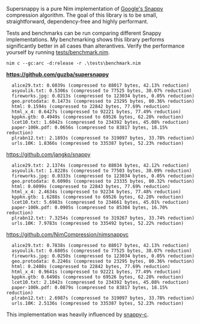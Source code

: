 Supersnappy is a pure Nim implementation of [Google's Snappy](https://github.com/google/snappy) compression algorithm. The goal of this library is to be small, straightforward, dependency-free and highly performant.

Tests and benchmarks can be run comparing different Snappy implementations. My benchmarking shows this library performs significantly better in all cases than alterantives. Verify the performance yourself by running [tests/benchmark.nim](https://github.com/guzba/supersnappy/blob/master/tests/benchmark.nim).

`nim c --gc:arc -d:release -r .\tests\benchmark.nim `

**https://github.com/guzba/supersnappy**
```
  alice29.txt: 0.6039s (compressed to 88017 bytes, 42.13% reduction)
  asyoulik.txt: 0.5306s (compressed to 77525 bytes, 38.07% reduction)
  fireworks.jpg: 0.0213s (compressed to 123034 bytes, 0.05% reduction)
  geo.protodata: 0.1473s (compressed to 23295 bytes, 80.36% reduction)
  html: 0.1594s (compressed to 22842 bytes, 77.69% reduction)
  html_x_4: 0.6427s (compressed to 92221 bytes, 77.49% reduction)
  kppkn.gtb: 0.4949s (compressed to 69526 bytes, 62.28% reduction)
  lcet10.txt: 1.6042s (compressed to 234392 bytes, 45.08% reduction)
  paper-100k.pdf: 0.0656s (compressed to 83817 bytes, 18.15% reduction)
  plrabn12.txt: 2.1893s (compressed to 319097 bytes, 33.78% reduction)
  urls.10K: 1.8366s (compressed to 335387 bytes, 52.23% reduction)
```
https://github.com/jangko/snappy
```
  alice29.txt: 2.1374s (compressed to 88034 bytes, 42.12% reduction)
  asyoulik.txt: 1.8228s (compressed to 77503 bytes, 38.09% reduction)
  fireworks.jpg: 0.0333s (compressed to 123034 bytes, 0.05% reduction)
  geo.protodata: 0.6090s (compressed to 23335 bytes, 80.32% reduction)
  html: 0.6099s (compressed to 22843 bytes, 77.69% reduction)
  html_x_4: 2.4634s (compressed to 92234 bytes, 77.48% reduction)
  kppkn.gtb: 1.6288s (compressed to 69526 bytes, 62.28% reduction)
  lcet10.txt: 5.6983s (compressed to 234661 bytes, 45.01% reduction)
  paper-100k.pdf: 0.0905s (compressed to 85304 bytes, 16.70% reduction)
  plrabn12.txt: 7.3254s (compressed to 319267 bytes, 33.74% reduction)
  urls.10K: 7.9783s (compressed to 335492 bytes, 52.22% reduction)
```
https://github.com/NimCompression/nimsnappyc
```
  alice29.txt: 0.7838s (compressed to 88017 bytes, 42.13% reduction)
  asyoulik.txt: 0.6805s (compressed to 77525 bytes, 38.07% reduction)
  fireworks.jpg: 0.0250s (compressed to 123034 bytes, 0.05% reduction)
  geo.protodata: 0.2246s (compressed to 23295 bytes, 80.36% reduction)
  html: 0.2408s (compressed to 22842 bytes, 77.69% reduction)
  html_x_4: 0.9641s (compressed to 92221 bytes, 77.49% reduction)
  kppkn.gtb: 0.6498s (compressed to 69526 bytes, 62.28% reduction)
  lcet10.txt: 2.1042s (compressed to 234392 bytes, 45.08% reduction)
  paper-100k.pdf: 0.0879s (compressed to 83817 bytes, 18.15% reduction)
  plrabn12.txt: 2.6987s (compressed to 319097 bytes, 33.78% reduction)
  urls.10K: 2.5136s (compressed to 335387 bytes, 52.23% reduction)
```

This implementation was heavily influenced by [snappy-c](https://github.com/andikleen/snappy-c).
